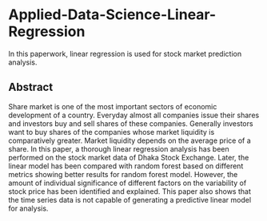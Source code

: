 # Applied-Data-Science-Linear-Regression
In this paperwork, linear regression is used for stock market prediction analysis. 

## Abstract

Share market is one of the most important sectors of economic development of a country. Everyday almost
all companies issue their shares and investors buy and sell
shares of these companies. Generally investors want to buy
shares of the companies whose market liquidity is comparatively greater. Market liquidity depends on the average price
of a share. In this paper, a thorough linear regression analysis has been performed on the stock market data of Dhaka
Stock Exchange. Later, the linear model has been compared
with random forest based on different metrics showing better
results for random forest model. However, the amount of individual significance of different factors on the variability of
stock price has been identified and explained. This paper also
shows that the time series data is not capable of generating a
predictive linear model for analysis.
